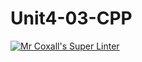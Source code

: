# Unit4-03-CPP
[![Mr Coxall's Super Linter](https://github.com/ICS3U-Programming-CarolynWP/Unit4-03-CPP/workflows/Mr%20Coxall's%20Super%20Linter/badge.svg)](https://github.com/ICS3U-Programming-CarolynWP/Unit4-03-CPP/actions/)
